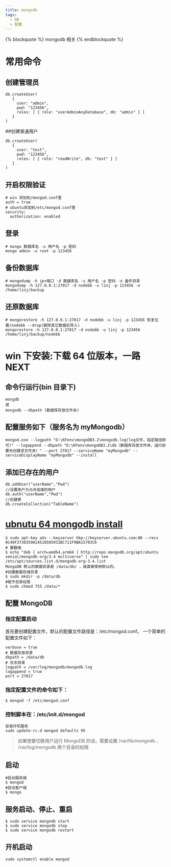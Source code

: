 ```yaml
---
title: mongodb
tags:
  - DB
  - 配置
---
```


{% blockquote %} mongodb 相关 {% endblockquote %}

<!--more-->

# 常用命令

## 创建管理员

```
db.createUser(
   {
     user: "admin",
     pwd: "123456",
     roles: [ { role: "userAdminAnyDatabase", db: "admin" } ]
   }
)

```

##创建普通用户

```
db.createUser(
   {
     user: "test",
     pwd: "123456",
     roles: [ { role: "readWrite", db: "test" } ]
   }
)
```

## 开启权限验证

```
# win 添加到/mongod.conf里
auth = true
# ubuntu添加到/etc/mongod.conf里
security:
  authorization: enabled
```

## 登录

```
# mongo 数据库名 -u 用户名 -p 密码
mongo admin -u root -p 123456
```

## 备份数据库

```
# mongodump -h ip+端口 -d 数据库名 -u 用户名 -p 密码 -o 备件目录
mongodump -h 127.0.0.1:27017 -d nodebb -u linj -p 123456 -o /home/linj/backup
```

## 还原数据库

```
# mongorestore -h 127.0.0.1:27017 -d nodebb -u linj -p 123456 恢复位置/nodebb --drop(删除其它数据后导入)
mongorestore -h 127.0.0.1:27017 -d nodebb -u linj -p 123456 /home/linj/backup/nodebb
```

# win 下安装:下载 64 位版本，一路 NEXT

## 命令行运行(bin 目录下)

```
mongdb
或
mongodb --dbpath (数据库存放文件夹)
```

## 配置服务如下（服务名为 myMongodb）

```
mongod.exe --logpath "D:\KFenv\mongoDB3.2\mongodb.log(log文件，指定路径即可)" --logappend --dbpath "D:\KFenv\mongoDB3.2\db（数据库存放文件夹，运行前要先创建该文件夹）" --port 27017 --serviceName "myMongodb" --serviceDisplayName "myMongodb" --install
```

## 添加已存在的用户

```
db.addUser("userName","Pwd")
//设置用户为允许连接的用户
db.auth("userName","Pwd")
//创建表
db.createCollection("TableName")
```

# [ubnutu 64 mongodb install](https://docs.mongodb.com/v3.0/tutorial/install-mongodb-on-ubuntu/)

```
$ sudo apt-key adv --keyserver hkp://keyserver.ubuntu.com:80 --recv 0C49F3730359A14518585931BC711F9BA15703C6
# 要翻墙
$ echo "deb [ arch=amd64,arm64 ] http://repo.mongodb.org/apt/ubuntu xenial/mongodb-org/3.4 multiverse" | sudo tee /etc/apt/sources.list.d/mongodb-org-3.4.list
MongoDB 默认的数据目录是 /data/db/ ，就直接使用默认的。
#创建数据存储目录
$ sudo mkdir -p /data/db
#赋予目录权限
$ sudo chmod 755 /data/*
```

## 配置 MongoDB

### 指定配置启动

首先要创建配置文件，默认的配置文件路径是：/etc/mongod.conf。
一个简单的配置文件如下：

```
verbose = true
# 数据存放目录
dbpath = /data/db
# 日志目录
logpath = /var/log/mongodb/mongodb.log
logappend = true
port = 27017
```

### 指定配置文件的命令如下：

```
$ mongod -f /etc/mongod.conf
```

### 控制脚本在：/etc/init.d/mongod

```
安装开机服务
sudo update-rc.d mongod defaults 95
```

> 如果想要切换用户运行 MongoDB 的话，需要设置 /var/lib/mongodb 、 /var/log/mongodb 两个目录的权限

## 启动

```
#启动服务端
$ mongod
#启动客户端
$ mongo
```

## 服务启动、停止、重启

```
$ sudo service mongodb start
$ sudo service mongodb stop
$ sudo service mongodb restart
```

## 开机启动

```
sudo systemctl enable mongod
```
